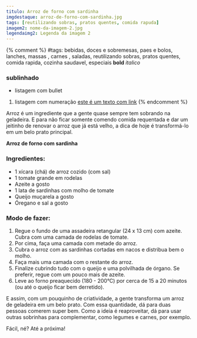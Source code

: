 ```yaml
---
titulo: Arroz de forno com sardinha
imgdestaque: arroz-de-forno-com-sardinha.jpg
tags: [reutilizando sobras, pratos quentes, comida rapuda]
imagem2: nome-da-imagem-2.jpg
legendaimg2: Legenda da imagem 2
---
```

{% comment %}
#tags: bebidas, doces e sobremesas, paes e bolos, lanches, massas , carnes , saladas, reutilizando sobras, pratos quentes, comida rapida, cozinha saudavel, especiais
**bold**
*italico*
### sublinhado
* listagem com bullet
1. listagem com numeração
[este é um texto com link](https://www.enderecodolink.com)
{% endcomment %}

Arroz é um ingrediente que a gente quase sempre tem sobrando na geladeira. E para não ficar somente comendo comida requentada e dar um jeitinho de renovar o arroz que já está velho, a dica de hoje é transformá-lo em um belo prato principal. 

**Arroz de forno com sardinha**

### Ingredientes:

* 1 xícara (chá) de arroz cozido (com sal)
* 1 tomate grande em rodelas
* Azeite a gosto
* 1 lata de sardinhas com molho de tomate
* Queijo muçarela a gosto
* Óregano e sal a gosto

### Modo de fazer:

1. Regue o fundo de uma assadeira retangular (24 x 13 cm) com azeite. Cubra com uma camada de rodelas de tomate.
2. Por cima, faça uma camada com metade do arroz. 
3. Cubra o arroz com as sardinhas cortadas em nacos e distribua bem o molho. 
4. Faça mais uma camada com o restante do arroz. 
5. Finalize cubrindo tudo com o queijo e uma polvilhada de órgano. Se preferir, regue com um pouco mais de azeite.
6. Leve ao forno preaquecido (180 - 200°C) por cerca de 15 a 20 minutos (ou até o queijo ficar bem derretido). 

E assim, com um pouquinho de criatividade, a gente transforma um arroz de geladeira em um belo prato. Com essa quantidade, dá para duas pessoas comerem super bem. Como a ideia é reaproveitar, dá para usar outras sobrinhas para complementar, como legumes e carnes, por exemplo. 

Fácil, né?
Até a próxima!